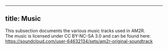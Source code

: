  
---
title: Music
---
This subsection documents the various music tracks used in AM2R.  
The music is licensed under CC BY-NC-SA 3.0 and can be found here: https://soundcloud.com/user-64632134/sets/am2r-original-soundtrack
